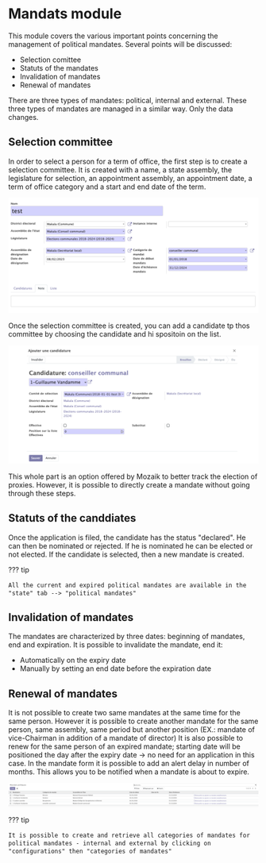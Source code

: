 # Mandats module
This module covers the various important points concerning the management of political mandates. Several points will be discussed:

- Selection comittee
- Statuts of the mandates
- Invalidation of mandates
- Renewal of mandates

There are three types of mandates: political, internal and external. These three types of mandates are managed in a similar way. Only the data changes.

## Selection committee

In order to select a person for a term of office, the first step is to create a selection committee. It is created with a name, a state assembly, the legislature for selection, an appointment assembly, an appointment date, a term of office category and a start and end date of the term. 

![screenshot 15](img/screen15.png)

Once the selection committee is created, you can add a candidate tp thos committee by choosing the candidate and hi spositoin on the list.

![screenshot 16](img/screen16.png)

This whole part is an option offered by Mozaik to better track the election of proxies. However, it is possible to directly create a mandate without going through these steps.

## Statuts of the canddiates

Once the application is filed, the candidate has the status "declared". He can then be nominated or rejected. If he is nominated he can be elected or not elected. If the candidate is selected, then a new mandate is created. 

??? tip

    All the current and expired political mandates are available in the "state" tab --> "political mandates"

## Invalidation of mandates

The mandates are characterized by three dates: beginning of mandates, end and expiration. It is possible to invalidate the mandate, end it:

- Automatically on the expiry date
- Manually by setting an end date before the expiration date

## Renewal of mandates

It is not possible to create two same mandates at the same time for the same person. However it is possible to create another mandate for the same person, same assembly, same period but another position (EX.: mandate of vice-Chairman in addition of a mandate of director)
It is also possible to renew for the same person of an expired mandate; starting date will be positioned the day after the expiry date → no need for an application in this case. In the mandate form it is possible to add an alert delay in number of months. This allows you to be notified when a mandate is about to expire.

![screenshot 17](img/screen17.png)

??? tip

    It is possible to create and retrieve all categories of mandates for political mandates - internal and external by clicking on "configurations" then "categories of mandates"

